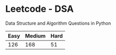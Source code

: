 # Leetcode - DSA

Data Structure and Algorithm Questions in Python

| Easy   |  Medium  | Hard |
|--------|----------|------|
|   126  |    168   |  51  |
